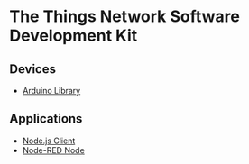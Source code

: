 # The Things Network Software Development Kit

## Devices
* [Arduino Library](https://github.com/TheThingsNetwork/arduino-library)

## Applications
* [Node.js Client](https://github.com/TheThingsNetwork/node-ttn)
* [Node-RED Node](https://github.com/TheThingsNetwork/node-red-contrib-ttn)